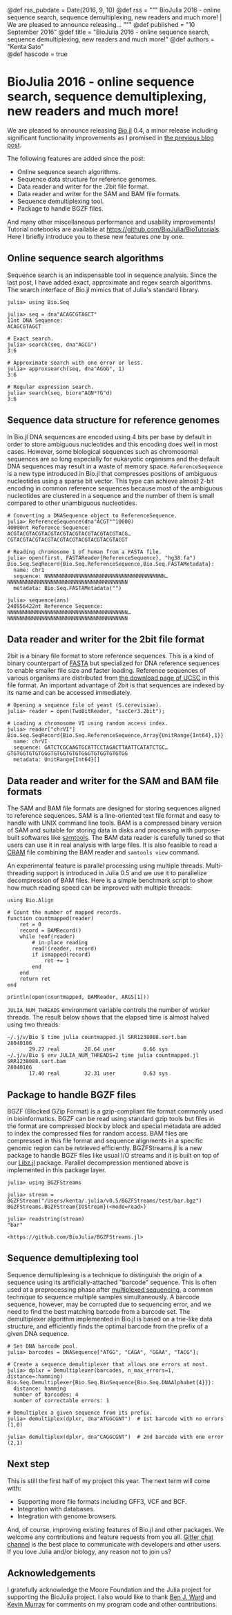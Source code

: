 @def rss_pubdate = Date(2016, 9, 10)
@def rss = """ BioJulia 2016 - online sequence search, sequence demultiplexing, new readers and much more! | We are pleased to announce releasing... """
@def published = "10 September 2016"
@def title = "BioJulia 2016 - online sequence search, sequence demultiplexing, new readers and much more!"
@def authors = "Kenta Sato"  
@def hascode = true

# BioJulia 2016 - online sequence search, sequence demultiplexing, new readers and much more!

We are pleased to announce releasing
[Bio.jl](https://github.com/BioJulia/Bio.jl) 0.4, a minor release including
significant functionality improvements as I promised in [the previous blog
post](/blog/2016-04-biojulia2016/).

The following features are added since the post:

* Online sequence search algorithms.
* Sequence data structure for reference genomes.
* Data reader and writer for the .2bit file format.
* Data reader and writer for the SAM and BAM file formats.
* Sequence demultiplexing tool.
* Package to handle BGZF files.

And many other miscellaneous performance and usability improvements!  Tutorial
notebooks are available at <https://github.com/BioJulia/BioTutorials>.  Here I
briefly introduce you to these new features one by one.

## Online sequence search algorithms

Sequence search is an indispensable tool in sequence analysis.  Since the last
post, I have added exact, approximate and regex search algorithms.  The search
interface of Bio.jl mimics that of Julia's standard library.

```
julia> using Bio.Seq

julia> seq = dna"ACAGCGTAGCT"
11nt DNA Sequence:
ACAGCGTAGCT

# Exact search.
julia> search(seq, dna"AGCG")
3:6

# Approximate search with one error or less.
julia> approxsearch(seq, dna"AGGG", 1)
3:6

# Regular expression search.
julia> search(seq, biore"AGN*?G"d)
3:6
```

## Sequence data structure for reference genomes

In Bio.jl DNA sequences are encoded using 4 bits per base by default in order to
store ambiguous nucleotides and this encoding does well in most cases. However,
some biological sequences such as chromosomal sequences are so long especially
for eukaryotic organisms and the default DNA sequences may result in a waste of
memory space. `ReferenceSequence` is a new type introduced in Bio.jl that
compresses positions of ambiguous nucleotides using a sparse bit vector. This
type can achieve almost 2-bit encoding in common reference sequences because
most of the ambiguous nucleotides are clustered in a sequence and the number of
them is small compared to other unambiguous nucleotides.

```
# Converting a DNASequence object to ReferenceSequence.
julia> ReferenceSequence(dna"ACGT"^10000)
40000nt Reference Sequence:
ACGTACGTACGTACGTACGTACGTACGTACGTACGTACG…CGTACGTACGTACGTACGTACGTACGTACGTACGTACGT

# Reading chromosome 1 of human from a FASTA file.
julia> open(first, FASTAReader{ReferenceSequence}, "hg38.fa")
Bio.Seq.SeqRecord{Bio.Seq.ReferenceSequence,Bio.Seq.FASTAMetadata}:
  name: chr1
  sequence: NNNNNNNNNNNNNNNNNNNNNNNNNNNNNNNNNNNNNNN…NNNNNNNNNNNNNNNNNNNNNNNNNNNNNNNNNNNNNNN
  metadata: Bio.Seq.FASTAMetadata("")

julia> sequence(ans)
248956422nt Reference Sequence:
NNNNNNNNNNNNNNNNNNNNNNNNNNNNNNNNNNNNNNN…NNNNNNNNNNNNNNNNNNNNNNNNNNNNNNNNNNNNNNN
```

## Data reader and writer for the 2bit file format

2bit is a binary file format to store reference sequences. This is a kind of
binary counterpart of [FASTA](https://en.wikipedia.org/wiki/FASTA_format) but
specialized for DNA reference sequences to enable smaller file size and faster
loading. Reference sequences of various organisms are distributed from [the
download page of UCSC](http://hgdownload.soe.ucsc.edu/downloads.html) in this
file format. An important advantage of 2bit is that sequences are indexed by its
name and can be accessed immediately.

```
# Opening a sequence file of yeast (S.cerevisiae).
julia> reader = open(TwoBitReader, "sacCer3.2bit");

# Loading a chromosome VI using random access index.
julia> reader["chrVI"]
Bio.Seq.SeqRecord{Bio.Seq.ReferenceSequence,Array{UnitRange{Int64},1}}:
  name: chrVI
  sequence: GATCTCGCAAGTGCATTCCTAGACTTAATTCATATCTGC…GTGTGGTGTGTGGGTGTGGTGTGTGGGTGTGGTGTGTGG
  metadata: UnitRange{Int64}[]
```

## Data reader and writer for the SAM and BAM file formats

The SAM and BAM file formats are designed for storing sequences aligned to
reference sequences. SAM is a line-oriented text file format and easy to handle
with UNIX command line tools. BAM is a compressed binary version of SAM and
suitable for storing data in disks and processing with purpose-built softwares
like [samtools](https://samtools.github.io/). The BAM data reader is carefully
tuned so that users can use it in real analysis with large files. It is also
feasible to read a [CRAM](http://www.ebi.ac.uk/ena/software/cram-toolkit) file
combining the BAM reader and `samtools view` command.

An experimental feature is parallel processing using multiple threads.
Multi-threading support is introduced in Julia 0.5 and we use it to parallelize
decompression of BAM files. Here is a simple benchmark script to show how
much reading speed can be improved with multiple threads:

```
using Bio.Align

# Count the number of mapped records.
function countmapped(reader)
    ret = 0
    record = BAMRecord()
    while !eof(reader)
        # in-place reading
        read!(reader, record)
        if ismapped(record)
            ret += 1
        end
    end
    return ret
end

println(open(countmapped, BAMReader, ARGS[1]))
```

`JULIA_NUM_THREADS` environment variable controls the number of worker threads.
The result below shows that the elapsed time is almost halved using two threads:

```
~/.j/v/Bio $ time julia countmapped.jl SRR1238088.sort.bam
28040186
       29.27 real        28.64 user         0.66 sys
~/.j/v/Bio $ env JULIA_NUM_THREADS=2 time julia countmapped.jl SRR1238088.sort.bam
28040186
       17.40 real        32.31 user         0.63 sys
```

## Package to handle BGZF files

BGZF (Blocked GZip Format) is a gzip-compliant file format commonly used in
bioinformatics. BGZF can be read using standard gzip tools but files in the
format are compressed block by block and special metadata are added to index the
compressed files for random access. BAM files are compressed in this file format
and sequence alignments in a specific genomic region can be retrieved
efficiently.  BGZFStreams.jl is a new package to handle BGZF files like usual
I/O streams and it is built on top of our
[Libz.jl](https://github.com/BioJulia/Libz.jl) package. Parallel decompression
mentioned above is implemented in this package layer.

```
julia> using BGZFStreams

julia> stream = BGZFStream("/Users/kenta/.julia/v0.5/BGZFStreams/test/bar.bgz")
BGZFStreams.BGZFStream{IOStream}(<mode=read>)

julia> readstring(stream)
"bar"
```

~~~
<https://github.com/BioJulia/BGZFStreams.jl>
~~~

## Sequence demultiplexing tool

Sequence demultiplexing is a technique to distinguish the origin of a sequence
using its artificially-attached "barcode" sequence. This is often used at a
preprocessing phase after [multiplexed
sequencing](http://www.illumina.com/technology/next-generation-sequencing/multiplexing-sequencing-assay.html),
a common technique to sequence multiple samples simultaneously.  A barcode
sequence, however, may be corrupted due to sequencing error, and we need to find
the best matching barcode from a barcode set.  The demultiplexer algorithm
implemented in Bio.jl is based on a trie-like data structure, and efficiently
finds the optimal barcode from the prefix of a given DNA sequence.

```
# Set DNA barcode pool.
julia> barcodes = DNASequence["ATGG", "CAGA", "GGAA", "TACG"];

# Create a sequence demultiplexer that allows one errors at most.
julia> dplxr = Demultiplexer(barcodes, n_max_errors=1, distance=:hamming)
Bio.Seq.Demultiplexer{Bio.Seq.BioSequence{Bio.Seq.DNAAlphabet{4}}}:
  distance: hamming
  number of barcodes: 4
  number of correctable errors: 1

# Demultiplex a given sequence from its prefix.
julia> demultiplex(dplxr, dna"ATGGCGNT")  # 1st barcode with no errors
(1,0)

julia> demultiplex(dplxr, dna"CAGGCGNT")  # 2nd barcode with one error
(2,1)
```

## Next step

This is still the first half of my project this year. The next term will come
with:

* Supporting more file formats including GFF3, VCF and BCF.
* Integration with databases.
* Integration with genome browsers.

And, of course, improving existing features of Bio.jl and other packages. We
welcome any contributions and feature requests from you all.  [Gitter chat
channel](https://gitter.im/BioJulia/Bio.jl) is the best place to communicate
with developers and other users. If you love Julia and/or biology, any reason
not to join us?


## Acknowledgements

I gratefully acknowledge the Moore Foundation and the Julia project for
supporting the BioJulia project. I also would like to thank [Ben J.
Ward](https://github.com/Ward9250) and [Kevin
Murray](https://github.com/kdmurray91) for comments on my program code and other
contributions.
